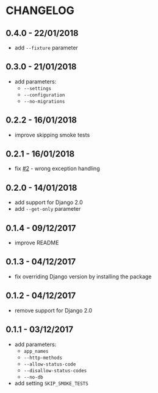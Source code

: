 # CHANGELOG

## 0.4.0 - 22/01/2018
- add `--fixture` parameter

## 0.3.0 - 21/01/2018
- add parameters:
  * `--settings`
  * `--configuration`
  * `--no-migrations`

## 0.2.2 - 16/01/2018
- improve skipping smoke tests

## 0.2.1 - 16/01/2018
- fix [#2] - wrong exception handling

## 0.2.0 - 14/01/2018
- add support for Django 2.0
- add `--get-only` parameter

## 0.1.4 - 09/12/2017
- improve README

## 0.1.3 - 04/12/2017
- fix overriding Django version by installing the package

## 0.1.2 - 04/12/2017
- remove support for Django 2.0

## 0.1.1 - 03/12/2017
- add parameters:
  * `app_names`
  * `--http-methods`
  * `--allow-status-code`
  * `--disallow-status-codes`
  * `--no-db`
- add setting `SKIP_SMOKE_TESTS`

[#2]: https://github.com/kamilkijak/django-smoke-tests/issues/2
